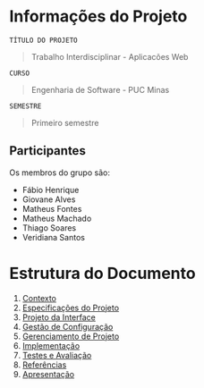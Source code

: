 # Informações do Projeto
`TÍTULO DO PROJETO`  
>Trabalho Interdisciplinar - Aplicacões Web

`CURSO`
>Engenharia de Software - PUC Minas

`SEMESTRE`
>Primeiro semestre

## Participantes

Os membros do grupo são: 
- Fábio Henrique
- Giovane Alves
- Matheus Fontes
- Matheus Machado
- Thiago Soares
- Veridiana Santos

# Estrutura do Documento

1. [Contexto](1-Contexto.md)
2. [Especificações do Projeto](2-Especificação.md)
3. [Projeto da Interface](3-Interface.md)
4. [Gestão de Configuração](4-Gestão-Configuração.md)
5. [Gerenciamento de Projeto](5-Gerenciamento-Projeto.md)
6. [Implementação](6-Implementação.md)
7. [Testes e Avaliação](7-Testes.md)
8. [Referências](8-Referências.md)
9. [Apresentação](9-Apresentação.md)
